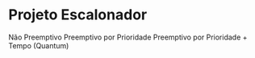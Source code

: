 # Projeto Escalonador
Não Preemptivo
Preemptivo por Prioridade
Preemptivo por Prioridade + Tempo (Quantum)
